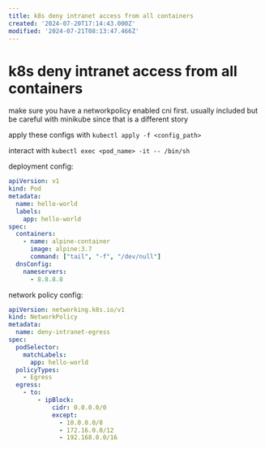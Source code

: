 ```yaml
---
title: k8s deny intranet access from all containers
created: '2024-07-20T17:14:43.000Z'
modified: '2024-07-21T08:13:47.466Z'
---
```


# k8s deny intranet access from all containers

make sure you have a networkpolicy enabled cni first. usually included but be careful with minikube since that is a different story

apply these configs with `kubectl apply -f <config_path>`

interact with `kubectl exec <pod_name> -it -- /bin/sh`

deployment config:

```yaml
apiVersion: v1
kind: Pod
metadata:
  name: hello-world
  labels:
    app: hello-world
spec:
  containers:
    - name: alpine-container
      image: alpine:3.7
      command: ["tail", "-f", "/dev/null"]
  dnsConfig:
    nameservers:
      - 8.8.8.8

```

network policy config:

```yaml
apiVersion: networking.k8s.io/v1
kind: NetworkPolicy
metadata:
  name: deny-intranet-egress
spec:
  podSelector:
    matchLabels:
      app: hello-world
  policyTypes:
    - Egress
  egress:
    - to:
        - ipBlock:
            cidr: 0.0.0.0/0
            except:
              - 10.0.0.0/8
              - 172.16.0.0/12
              - 192.168.0.0/16
```
